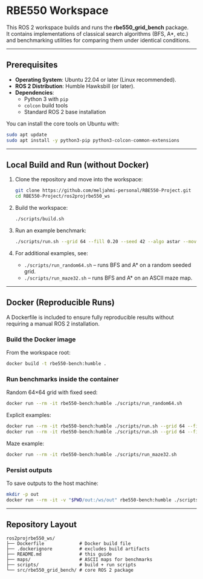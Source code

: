 # RBE550 Workspace

This ROS 2 workspace builds and runs the **rbe550_grid_bench** package.  
It contains implementations of classical search algorithms (BFS, A*, etc.) and benchmarking utilities for comparing them under identical conditions.

---

## Prerequisites

- **Operating System**: Ubuntu 22.04 or later (Linux recommended).  
- **ROS 2 Distribution**: Humble Hawksbill (or later).  
- **Dependencies**:  
  - Python 3 with `pip`  
  - `colcon` build tools  
  - Standard ROS 2 base installation  

You can install the core tools on Ubuntu with:  
```bash
sudo apt update
sudo apt install -y python3-pip python3-colcon-common-extensions
```

---

## Local Build and Run (without Docker)

1. Clone the repository and move into the workspace:
   ```bash
   git clone https://github.com/meljahmi-personal/RBE550-Project.git
   cd RBE550-Project/ros2projrbe550_ws
   ```

2. Build the workspace:
   ```bash
   ./scripts/build.sh
   ```

3. Run an example benchmark:
   ```bash
   ./scripts/run.sh --grid 64 --fill 0.20 --seed 42 --algo astar --moves 8 --no-show
   ```

4. For additional examples, see:
   - `./scripts/run_random64.sh` – runs BFS and A* on a random seeded grid.  
   - `./scripts/run_maze32.sh` – runs BFS and A* on an ASCII maze map.  

---

## Docker (Reproducible Runs)

A Dockerfile is included to ensure fully reproducible results without requiring a manual ROS 2 installation.

### Build the Docker image
From the workspace root:
```bash
docker build -t rbe550-bench:humble .
```

### Run benchmarks inside the container
Random 64×64 grid with fixed seed:
```bash
docker run --rm -it rbe550-bench:humble ./scripts/run_random64.sh
```

Explicit examples:
```bash
docker run --rm -it rbe550-bench:humble ./scripts/run.sh --grid 64 --fill 0.20 --seed 42 --algo bfs   --moves 4 --no-show
docker run --rm -it rbe550-bench:humble ./scripts/run.sh --grid 64 --fill 0.20 --seed 42 --algo astar --moves 8 --no-show
```

Maze example:
```bash
docker run --rm -it rbe550-bench:humble ./scripts/run_maze32.sh
```

### Persist outputs
To save outputs to the host machine:
```bash
mkdir -p out
docker run --rm -it -v "$PWD/out:/ws/out" rbe550-bench:humble ./scripts/run_random64.sh
```

---

## Repository Layout
```
ros2projrbe550_ws/
├── Dockerfile             # Docker build file
├── .dockerignore          # excludes build artifacts
├── README.md              # this guide
├── maps/                  # ASCII maps for benchmarks
├── scripts/               # build + run scripts
└── src/rbe550_grid_bench/ # core ROS 2 package
```

